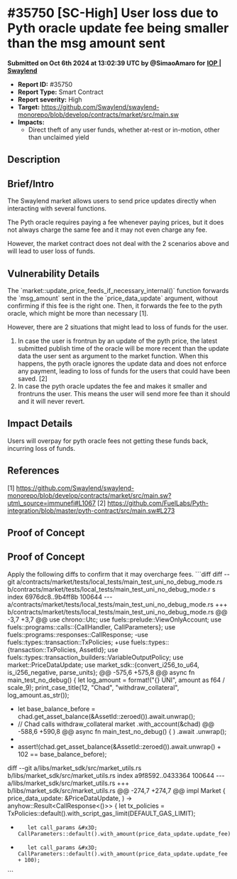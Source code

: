 # #35750 \[SC-High] User loss due to Pyth oracle update fee being smaller than the msg amount sent

**Submitted on Oct 6th 2024 at 13:02:39 UTC by @SimaoAmaro for** [**IOP | Swaylend**](https://immunefi.com/audit-competition/iop-swaylend)

* **Report ID:** #35750
* **Report Type:** Smart Contract
* **Report severity:** High
* **Target:** https://github.com/Swaylend/swaylend-monorepo/blob/develop/contracts/market/src/main.sw
* **Impacts:**
  * Direct theft of any user funds, whether at-rest or in-motion, other than unclaimed yield

## Description

## Brief/Intro

The Swaylend market allows users to send price updates directly when interacting with several functions.

The Pyth oracle requires paying a fee whenever paying prices, but it does not always charge the same fee and it may not even charge any fee.

However, the market contract does not deal with the 2 scenarios above and will lead to user loss of funds.

## Vulnerability Details

The \`market::update\_price\_feeds\_if\_necessary\_internal()\` function forwards the \`msg\_amount\` sent in the the \`price\_data\_update\` argument, without confirming if this fee is the right one. Then, it forwards the fee to the pyth oracle, which might be more than necessary \[1].

However, there are 2 situations that might lead to loss of funds for the user.

1. In case the user is frontrun by an update of the pyth price, the latest submitted publish time of the oracle will be more recent than the update data the user sent as argument to the market function. When this happens, the pyth oracle ignores the update data and does not enforce any payment, leading to loss of funds for the users that could have been saved. \[2]
2. In case the pyth oracle updates the fee and makes it smaller and frontruns the user. This means the user will send more fee than it should and it will never revert.

## Impact Details

Users will overpay for pyth oracle fees not getting these funds back, incurring loss of funds.

## References

\[1] https://github.com/Swaylend/swaylend-monorepo/blob/develop/contracts/market/src/main.sw?utm\_source=immunefi#L1067 \[2] https://github.com/FuelLabs/Pyth-integration/blob/master/pyth-contract/src/main.sw#L273

## Proof of Concept

## Proof of Concept

Apply the following diffs to confirm that it may overcharge fees. \`\`\`diff diff --git a/contracts/market/tests/local\_tests/main\_test\_uni\_no\_debug\_mode.rs b/contracts/market/tests/local\_tests/main\_test\_uni\_no\_debug\_mode.r s index 6976dc8..9b4ff8b 100644 --- a/contracts/market/tests/local\_tests/main\_test\_uni\_no\_debug\_mode.rs +++ b/contracts/market/tests/local\_tests/main\_test\_uni\_no\_debug\_mode.rs @@ -3,7 +3,7 @@ use chrono::Utc; use fuels::prelude::ViewOnlyAccount; use fuels::programs::calls::{CallHandler, CallParameters}; use fuels::programs::responses::CallResponse; -use fuels::types::transaction::TxPolicies; +use fuels::types::{transaction::TxPolicies, AssetId}; use fuels::types::transaction\_builders::VariableOutputPolicy; use market::PriceDataUpdate; use market\_sdk::{convert\_i256\_to\_u64, is\_i256\_negative, parse\_units}; @@ -575,6 +575,8 @@ async fn main\_test\_no\_debug() { let log\_amount = format!("{} UNI", amount as f64 / scale\_9); print\_case\_title(12, "Chad", "withdraw\_collateral", log\_amount.as\_str());

* let base\_balance\_before = chad.get\_asset\_balance(\&AssetId::zeroed()).await.unwrap();
* // Chad calls withdraw\_collateral market .with\_account(\&chad) @@ -588,6 +590,8 @@ async fn main\_test\_no\_debug() { ) .await .unwrap();
*
* assert!(chad.get\_asset\_balance(\&AssetId::zeroed()).await.unwrap() + 102 == base\_balance\_before);

diff --git a/libs/market\_sdk/src/market\_utils.rs b/libs/market\_sdk/src/market\_utils.rs index a9f8592..0433364 100644 --- a/libs/market\_sdk/src/market\_utils.rs +++ b/libs/market\_sdk/src/market\_utils.rs @@ -274,7 +274,7 @@ impl Market { price\_data\_update: \&PriceDataUpdate, ) -> anyhow::Result\<CallResponse<()>> { let tx\_policies = TxPolicies::default().with\_script\_gas\_limit(DEFAULT\_GAS\_LIMIT);

* ```
     let call_params &#x3D; CallParameters::default().with_amount(price_data_update.update_fee);
  ```
* ```
     let call_params &#x3D; CallParameters::default().with_amount(price_data_update.update_fee + 100);
  ```

\`\`\`
